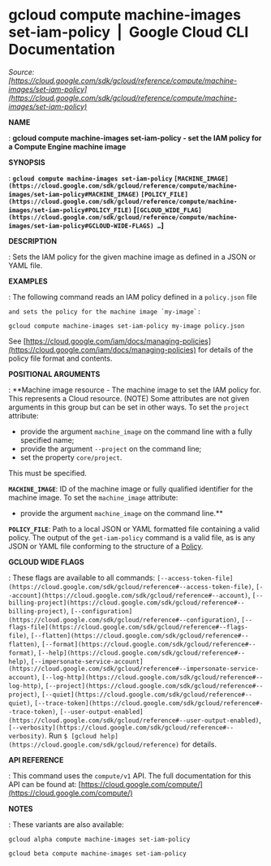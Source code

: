# gcloud compute machine-images set-iam-policy  |  Google Cloud CLI Documentation

*Source: [https://cloud.google.com/sdk/gcloud/reference/compute/machine-images/set-iam-policy](https://cloud.google.com/sdk/gcloud/reference/compute/machine-images/set-iam-policy)*

**NAME**

: **gcloud compute machine-images set-iam-policy - set the IAM policy for a Compute Engine machine image**

**SYNOPSIS**

: **`gcloud compute machine-images set-iam-policy` `[MACHINE_IMAGE](https://cloud.google.com/sdk/gcloud/reference/compute/machine-images/set-iam-policy#MACHINE_IMAGE)` `[POLICY_FILE](https://cloud.google.com/sdk/gcloud/reference/compute/machine-images/set-iam-policy#POLICY_FILE)` [`[GCLOUD_WIDE_FLAG](https://cloud.google.com/sdk/gcloud/reference/compute/machine-images/set-iam-policy#GCLOUD-WIDE-FLAGS) …`]**

**DESCRIPTION**

: Sets the IAM policy for the given machine image as defined in a JSON or YAML
file.

**EXAMPLES**

: The following command reads an IAM policy defined in a `policy.json`
file
```
and sets the policy for the machine image `my-image`:
```

```
gcloud compute machine-images set-iam-policy my-image policy.json
```

See [https://cloud.google.com/iam/docs/managing-policies](https://cloud.google.com/iam/docs/managing-policies)
for details of the policy file format and contents.

**POSITIONAL ARGUMENTS**

: **Machine image resource - The machine image to set the IAM policy for. This
represents a Cloud resource. (NOTE) Some attributes are not given arguments in
this group but can be set in other ways.
To set the `project` attribute:

- provide the argument `machine_image` on the command line with a fully
specified name;
- provide the argument `--project` on the command line;
- set the property `core/project`.

This must be specified.

**`MACHINE_IMAGE`**:
ID of the machine image or fully qualified identifier for the machine image.
To set the `machine_image` attribute:

- provide the argument `machine_image` on the command line.**

**`POLICY_FILE`**:
Path to a local JSON or YAML formatted file containing a valid policy.
The output of the `get-iam-policy` command is a valid file, as is any
JSON or YAML file conforming to the structure of a [Policy](https://cloud.google.com/iam/reference/rest/v1/Policy).

**GCLOUD WIDE FLAGS**

: These flags are available to all commands: `[--access-token-file](https://cloud.google.com/sdk/gcloud/reference#--access-token-file)`,
`[--account](https://cloud.google.com/sdk/gcloud/reference#--account)`, `[--billing-project](https://cloud.google.com/sdk/gcloud/reference#--billing-project)`,
`[--configuration](https://cloud.google.com/sdk/gcloud/reference#--configuration)`,
`[--flags-file](https://cloud.google.com/sdk/gcloud/reference#--flags-file)`,
`[--flatten](https://cloud.google.com/sdk/gcloud/reference#--flatten)`, `[--format](https://cloud.google.com/sdk/gcloud/reference#--format)`, `[--help](https://cloud.google.com/sdk/gcloud/reference#--help)`, `[--impersonate-service-account](https://cloud.google.com/sdk/gcloud/reference#--impersonate-service-account)`,
`[--log-http](https://cloud.google.com/sdk/gcloud/reference#--log-http)`,
`[--project](https://cloud.google.com/sdk/gcloud/reference#--project)`, `[--quiet](https://cloud.google.com/sdk/gcloud/reference#--quiet)`, `[--trace-token](https://cloud.google.com/sdk/gcloud/reference#--trace-token)`, `[--user-output-enabled](https://cloud.google.com/sdk/gcloud/reference#--user-output-enabled)`,
`[--verbosity](https://cloud.google.com/sdk/gcloud/reference#--verbosity)`.
Run `$ [gcloud help](https://cloud.google.com/sdk/gcloud/reference)` for details.

**API REFERENCE**

: This command uses the `compute/v1` API. The full documentation for
this API can be found at: [https://cloud.google.com/compute/](https://cloud.google.com/compute/)

**NOTES**

: These variants are also available:

```
gcloud alpha compute machine-images set-iam-policy
```

```
gcloud beta compute machine-images set-iam-policy
```